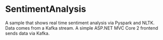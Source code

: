# SentimentAnalysis
A sample that shows real time sentiment analysis via Pyspark and NLTK.
Data comes from a Kafka stream.
A simple ASP.NET MVC Core 2 frontend sends data via Kafka.
